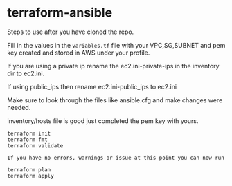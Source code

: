 # terraform-ansible

Steps to use after you have cloned the repo.


Fill in the values in the `variables.tf` file with your VPC,SG,SUBNET 
and pem key created and stored in AWS under your profile.

If you are using a private ip rename the ec2.ini-private-ips in the inventory dir to ec2.ini. 

If using public_ips then rename ec2.ini-public_ips to ec2.ini

Make sure to look through the files like ansible.cfg and make changes 
were needed.

inventory/hosts file is good just completed the pem key with yours.


```
terraform init
terraform fmt
terraform validate 

If you have no errors, warnings or issue at this point you can now run

terraform plan
terraform apply
```
